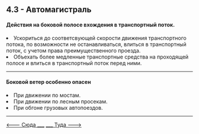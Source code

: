 ## 4.3 - Автомагистраль 

#### Действия на боковой полосе вхождения в транспортный поток.
<li>Ускориться до соответсвующей скорости движения транспортного потока, по возможности не останавливаться, влиться в транспортный поток, с учетом права преимущественного проезда.</li>
<li>Объехать более медленные транспортные средства на проходящей полосе и влиться в транспортный поток перед ними.</li>

---

#### Боковой ветер особенно опасен
<li>При движении по мостам.</li>
<li>При движении по лесным просекам.</li>
<li>При обгоне грузовых автопоездов.</li>

---

[   <--- Сюда ___](/04%20-%20road%20infrastructure/4.2%20-%20road%20usage.md)
[___ Туда --->](/05%20-%20priority%20pass/5.1%20-%20left%20turn.md)
